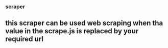 ### scraper
## this scraper can be used web scraping when tha value in the scrape.js is replaced by your required url
